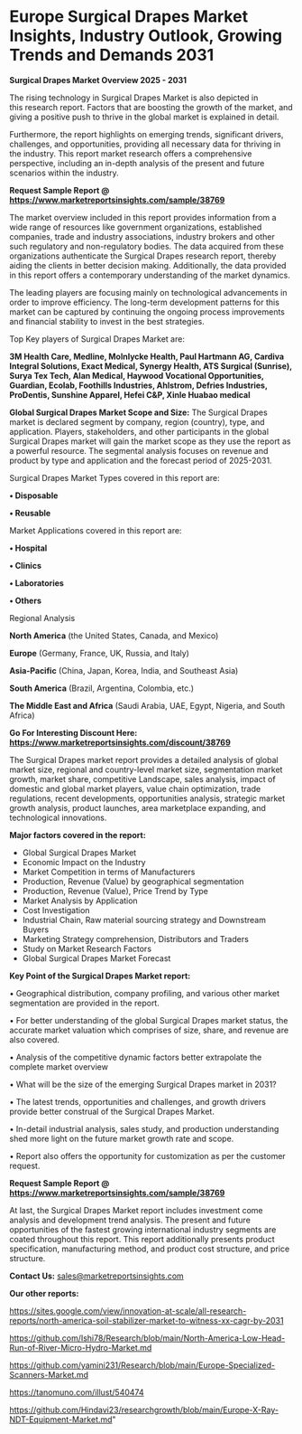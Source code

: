 # Europe Surgical Drapes Market Insights, Industry Outlook, Growing Trends and Demands 2031

<Strong> Surgical Drapes Market Overview 2025 - 2031</strong>

The rising technology in Surgical Drapes Market is also depicted in this research report. Factors that are boosting the growth of the market, and giving a positive push to thrive in the global market is explained in detail.

Furthermore, the report highlights on emerging trends, significant drivers, challenges, and opportunities, providing all necessary data for thriving in the industry. This report market research offers a comprehensive perspective, including an in-depth analysis of the present and future scenarios within the industry.

<strong>Request Sample Report @ <a href=https://www.marketreportsinsights.com/sample/38769>https://www.marketreportsinsights.com/sample/38769</a></strong>

The market overview included in this report provides information from a wide range of resources like government organizations, established companies, trade and industry associations, industry brokers and other such regulatory and non-regulatory bodies. The data acquired from these organizations authenticate the Surgical Drapes research report, thereby aiding the clients in better decision making. Additionally, the data provided in this report offers a contemporary understanding of the market dynamics.

The leading players are focusing mainly on technological advancements in order to improve efficiency. The long-term development patterns for this market can be captured by continuing the ongoing process improvements and financial stability to invest in the best strategies.

Top Key players of Surgical Drapes Market are:

<strong>3M Health Care, Medline, Molnlycke Health, Paul Hartmann AG, Cardiva Integral Solutions, Exact Medical, Synergy Health, ATS Surgical (Sunrise), Surya Tex Tech, Alan Medical, Haywood Vocational Opportunities, Guardian, Ecolab, Foothills Industries, Ahlstrom, Defries Industries, ProDentis, Sunshine Apparel, Hefei C&P, Xinle Huabao medical</strong>

<strong><b>Global Surgical Drapes Market Scope and Size:</b></strong>
The Surgical Drapes market is declared segment by company, region (country), type, and application. Players, stakeholders, and other participants in the global Surgical Drapes market will gain the market scope as they use the report as a powerful resource. The segmental analysis focuses on revenue and product by type and application and the forecast period of 2025-2031.

Surgical Drapes Market Types covered in this report are:

<strong>•  Disposable

•  Reusable</strong>

Market Applications covered in this report are:

<strong>•  Hospital

•  Clinics

•  Laboratories

•  Others</strong> 

Regional Analysis

<strong>North America</strong> (the United States, Canada, and Mexico)

<strong>Europe</strong> (Germany, France, UK, Russia, and Italy)

<strong>Asia-Pacific</strong> (China, Japan, Korea, India, and Southeast Asia)

<strong>South America</strong> (Brazil, Argentina, Colombia, etc.)

<strong>The Middle East and Africa</strong> (Saudi Arabia, UAE, Egypt, Nigeria, and South Africa)

<strong>Go For Interesting Discount Here: <a href=https://www.marketreportsinsights.com/discount/38769>https://www.marketreportsinsights.com/discount/38769</a></strong>

The Surgical Drapes market report provides a detailed analysis of global market size, regional and country-level market size, segmentation market growth, market share, competitive Landscape, sales analysis, impact of domestic and global market players, value chain optimization, trade regulations, recent developments, opportunities analysis, strategic market growth analysis, product launches, area marketplace expanding, and technological innovations.

<strong><b>Major factors covered in the report:</b></strong>
<ul>
  <li>Global Surgical Drapes Market </li>
  <li>Economic Impact on the Industry</li>
  <li>Market Competition in terms of Manufacturers</li>
  <li>Production, Revenue (Value) by geographical segmentation</li>
  <li>Production, Revenue (Value), Price Trend by Type</li>
  <li>Market Analysis by Application</li>
  <li>Cost Investigation</li>
  <li>Industrial Chain, Raw material sourcing strategy and Downstream Buyers</li>
  <li>Marketing Strategy comprehension, Distributors and Traders</li>
  <li>Study on Market Research Factors</li>
  <li>Global Surgical Drapes Market Forecast</li>
</ul>

<strong><b>Key Point of the Surgical Drapes Market report:</b></strong>

• Geographical distribution, company profiling, and various other market segmentation are provided in the report.

• For better understanding of the global Surgical Drapes market status, the accurate market valuation which comprises of size, share, and revenue are also covered.

• Analysis of the competitive dynamic factors better extrapolate the complete market overview

• What will be the size of the emerging Surgical Drapes market in 2031?

• The latest trends, opportunities and challenges, and growth drivers provide better construal of the Surgical Drapes Market.

• In-detail industrial analysis, sales study, and production understanding shed more light on the future market growth rate and scope.

• Report also offers the opportunity for customization as per the customer request.

<strong>Request Sample Report @ <a href=https://www.marketreportsinsights.com/sample/38769>https://www.marketreportsinsights.com/sample/38769</a></strong>

At last, the Surgical Drapes Market report includes investment come analysis and development trend analysis. The present and future opportunities of the fastest growing international industry segments are coated throughout this report. This report additionally presents product specification, manufacturing method, and product cost structure, and price structure.

<strong>Contact Us:</strong>
sales@marketreportsinsights.com

<strong>Our other reports:</strong>

<a href=https://sites.google.com/view/innovation-at-scale/all-research-reports/north-america-soil-stabilizer-market-to-witness-xx-cagr-by-2031>https://sites.google.com/view/innovation-at-scale/all-research-reports/north-america-soil-stabilizer-market-to-witness-xx-cagr-by-2031</a>

<a href=https://github.com/Ishi78/Research/blob/main/North-America-Low-Head-Run-of-River-Micro-Hydro-Market.md>https://github.com/Ishi78/Research/blob/main/North-America-Low-Head-Run-of-River-Micro-Hydro-Market.md</a>

<a href=https://github.com/yamini231/Research/blob/main/Europe-Specialized-Scanners-Market.md>https://github.com/yamini231/Research/blob/main/Europe-Specialized-Scanners-Market.md</a>

<a href=https://tanomuno.com/illust/540474>https://tanomuno.com/illust/540474</a>

<a href=https://github.com/Hindavi23/researchgrowth/blob/main/Europe-X-Ray-NDT-Equipment-Market.md>https://github.com/Hindavi23/researchgrowth/blob/main/Europe-X-Ray-NDT-Equipment-Market.md</a>"
